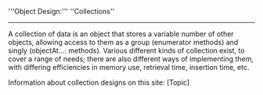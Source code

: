 '''Object Design:''' ''Collections''

----

A collection of data is an object that stores a variable number of other objects, allowing access to them as a group (enumerator methods) and singly (objectAt...: methods). Various different kinds of collection exist, to cover a range of needs; there are also different ways of implementing them, with differing efficiencies in memory use, retrieval time, insertion time, etc.

Information about collection designs on this site: [Topic]
